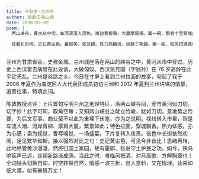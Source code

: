 ```yaml
---
title: 千秋岁·兰州吟
author: 放歌江海山阙
date: 2020-05-02
poem: |
  两山峡谷，黄水从中切。车流滚滚人流热。岸边青柳袅，大厦摩肩接。面一碗，飘香十里穿城阙。

  夜看长街闹，史记黄尘色。霍郎笑，张翁捷。铁马鸣髇远，丝路于斯越。歌一曲，临风把酒邀明月。
---
```


兰州为甘肃省会，史称金城。兰州城座落在两山的峡谷之中，黄河从市中穿过。历史上西汉霍去病曾在此设营，大破匈奴。西汉张充国（字翁孙）在 76 岁高龄在此平定羌乱。兰州是丝路之乡。今日在寸屏上看到兰州拉面的故事，勾起了我于 2006 年夏作为海淀区人大代表团成员初访兰洲和 2012 年夏到兰州讲课的情景，追昔往事，特填此词。

陈敦教授点评：上片首句写明兰州之地理特征，落两山峡谷间，穿市黄河似刀切。切字妙！此字可知，取角空瞰；又知两山峡谷之陡立险峻，犹如刀切，意地势之险要，为后文军事、商业莫不以此为重埋下伏笔，亦为之说明。视线转入市里，则是车流人潮、河岸青柳、摩肩大厦，繁景如此；特色拉面，穿城飘香。热为体感，亦为心感；袅为视觉，香写嗅觉，一场盛宴。下片复转入夜景。夜色中长街依然欢闹，足见繁华如斯。接以强烈对比之句：史记黄尘色，可见今非昔比！思绪再转，此地尽管黄沙漫漫，然终归国土家园，故有霍郎、张翁守土护民之功。如今，铁马响箭声已远，丝绸新路渐成荫。当此之时，唯临风把酒，对月高歌，方解胸臆也！全词镜头切换自如，时空转换自然，情感一波三折，出人意料，又在情理。读来如临大漠，似有豪情万丈！
